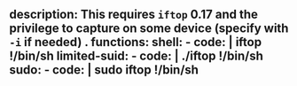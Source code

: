 description: This requires `iftop` 0.17 and the privilege to capture on some device (specify with `-i` if needed) .
functions:
  shell:
    - code: |
        iftop
        !/bin/sh
  limited-suid:
    - code: |
        ./iftop
        !/bin/sh
  sudo:
    - code: |
        sudo iftop
        !/bin/sh
---
